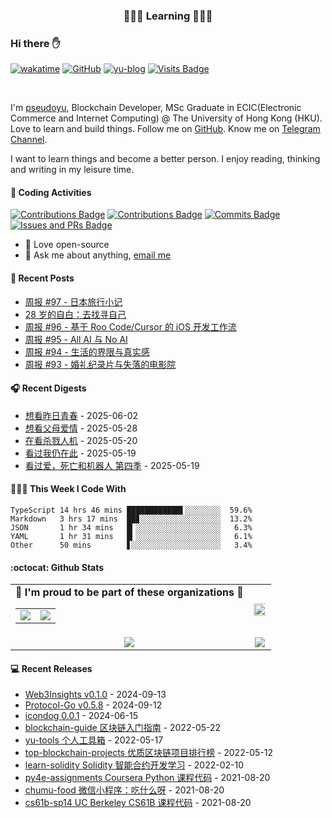 <p align="center">
 <h3 align="center">🧑🏻‍💻 Learning 🧑🏻‍💻</h3>
</p>

### Hi there ✋

[![wakatime](https://wakatime.com/badge/user/990b78cd-738d-40b5-b130-3aacf3ce0b82.svg)](https://wakatime.com/@990b78cd-738d-40b5-b130-3aacf3ce0b82)
[![GitHub](https://img.shields.io/github/followers/pseudoyu?logo=github&style=flat-square)](https://github.com/pseudoyu)
[![yu-blog](https://img.shields.io/badge/blog-yu-9cf?style=flat-square)](https://www.pseudoyu.com)
[![Visits Badge](https://badges.strrl.dev/visits/pseudoyu/pseudoyu?style=flat-square)](https://github.com/pseudoyu)

<br />

I'm [pseudoyu](https://www.pseudoyu.com), Blockchain Developer, MSc Graduate in ECIC(Electronic Commerce and Internet Computing) @ The University of Hong Kong (HKU). Love to learn and build things. Follow me on [GitHub](https://github.com/pseudoyu). Know me on [Telegram Channel](https://t.me/pseudoyulife).

I want to learn things and become a better person. I enjoy reading, thinking and writing in my leisure time.

#### 🔨 Coding Activities

[![Contributions Badge](https://badges.strrl.dev/contributions/all/pseudoyu?style=flat-square)](https://github.com/pseudoyu)
[![Contributions Badge](https://badges.strrl.dev/contributions/weekly/pseudoyu?style=flat-square)](https://github.com/pseudoyu)
[![Commits Badge](https://badges.strrl.dev/commits/weekly/pseudoyu?style=flat-square)](https://github.com/pseudoyu)
[![Issues and PRs Badge](https://badges.strrl.dev/issues-and-prs/weekly/pseudoyu?style=flat-square)](https://github.com/pseudoyu)

- 💼 Love open-source
- 💬 Ask me about anything, [email me](mailto:pseudoyu@connect.hku.hk)

#### 📰 Recent Posts

<!-- blog starts -->
* <a href=https://www.pseudoyu.com/posts/weekly_review_97 target='_blank'>周报 #97 - 日本旅行小记</a>
* <a href=https://www.pseudoyu.com/posts/yearly_review_28 target='_blank'>28 岁的自白：去找寻自己</a>
* <a href=https://www.pseudoyu.com/posts/weekly_review_96 target='_blank'>周报 #96 - 基于 Roo Code/Cursor 的 iOS 开发工作流</a>
* <a href=https://www.pseudoyu.com/posts/weekly_review_95 target='_blank'>周报 #95 - All AI 与 No AI</a>
* <a href=https://www.pseudoyu.com/posts/weekly_review_94 target='_blank'>周报 #94 - 生活的界限与真实感</a>
* <a href=https://www.pseudoyu.com/posts/weekly_review_93 target='_blank'>周报 #93 - 婚礼纪录片与失落的电影院</a>
<!-- blog ends -->

#### 🎧 Recent Digests

<!-- douban starts -->
* <a href='https://movie.douban.com/subject/36960439/' target='_blank'>想看昨日青春</a> - 2025-06-02
* <a href='https://movie.douban.com/subject/19965220/' target='_blank'>想看父母爱情</a> - 2025-05-28
* <a href='https://movie.douban.com/subject/36689654/' target='_blank'>在看杀戮人机</a> - 2025-05-20
* <a href='https://movie.douban.com/subject/35512487/' target='_blank'>看过我仍在此</a> - 2025-05-19
* <a href='https://movie.douban.com/subject/36056894/' target='_blank'>看过爱，死亡和机器人 第四季</a> - 2025-05-19
<!-- douban ends -->

#### 👨🏻‍💻 This Week I Code With

<!-- code_time starts -->

```text
TypeScript 14 hrs 46 mins ████████████▌░░░░░░░░  59.6%
Markdown   3 hrs 17 mins  ██▊░░░░░░░░░░░░░░░░░░  13.2%
JSON       1 hr 34 mins   █▎░░░░░░░░░░░░░░░░░░░   6.3%
YAML       1 hr 31 mins   █▎░░░░░░░░░░░░░░░░░░░   6.1%
Other      50 mins        ▋░░░░░░░░░░░░░░░░░░░░   3.4%
```

<!-- code_time ends -->

#### :octocat: Github Stats

<table align="center" width="100%">
  <tr>
    <td align="center">
      <strong> 🌟 I'm proud to be part of these organizations 🌟 </strong><br>
      <table>
        <tr>
          <td align="center">
            <a href="https://github.com/NaturalSelectionLabs">
              <img src="https://avatars.githubusercontent.com/u/82145280?s=150&v=4" />
            </a>
          </td>
          <td align="center">
            <a href="https://github.com/rss3-network">
              <img src="https://avatars.githubusercontent.com/u/152575164?s=150&v=4" />
            </a>
          </td>
        </tr>
      </table>
    </td>
    <td align="center">
      <img width="120%" src="https://yu-readme.vercel.app/api?username=pseudoyu&count_private=true&theme=gotham&show_icons=true" />
    </td>
  </tr>
  <tr>
          <td align="center">
            <img src="https://yu-readme.vercel.app/api/top-langs/?username=pseudoyu&hide=html,php,css,java,Svelte,smarty&layout=compact&theme=gotham">
          </td>
    <td align="center">
      <!-- <img src="https://yu-github-readme-stats.herokuapp.com/?user=pseudoyu&theme=gotham"> -->
      <img src="https://github-readme-streak-stats.herokuapp.com/?user=pseudoyu&theme=gotham">
    </td>
  </tr>
</table>

#### 💻 Recent Releases

<!-- recent_releases starts -->
* <a href=https://github.com/Web3Insights/Web3Insights/releases/tag/v0.1.0 target='_blank'>Web3Insights v0.1.0</a> - 2024-09-13
* <a href=https://github.com/RSS3-Network/Protocol-Go/releases/tag/v0.5.8 target='_blank'>Protocol-Go v0.5.8</a> - 2024-09-12
* <a href=https://github.com/djyde/icondog/releases/tag/v0.0.1 target='_blank'>icondog 0.0.1</a> - 2024-06-15
* <a href=https://github.com/pseudoyu/blockchain-guide/releases/tag/v0.1.0 target='_blank'>blockchain-guide 区块链入门指南</a> - 2022-05-22
* <a href=https://github.com/pseudoyu/yu-tools/releases/tag/v0.1 target='_blank'>yu-tools 个人工具箱</a> - 2022-05-17
* <a href=https://github.com/pseudoyu/top-blockchain-projects/releases/tag/v1.0.0 target='_blank'>top-blockchain-projects 优质区块链项目排行榜</a> - 2022-05-12
* <a href=https://github.com/pseudoyu/learn-solidity/releases/tag/v1.0.0 target='_blank'>learn-solidity Solidity 智能合约开发学习</a> - 2022-02-10
* <a href=https://github.com/pseudoyu/py4e-assignments/releases/tag/v1.0.0 target='_blank'>py4e-assignments Coursera Python 课程代码</a> - 2021-08-20
* <a href=https://github.com/pseudoyu/chumu-food/releases/tag/v1.0.0 target='_blank'>chumu-food 微信小程序：吃什么呀</a> - 2021-08-20
* <a href=https://github.com/pseudoyu/cs61b-sp14/releases/tag/v0.0.1 target='_blank'>cs61b-sp14 UC Berkeley CS61B 课程代码</a> - 2021-08-20
<!-- recent_releases ends -->
